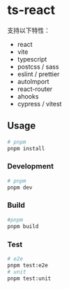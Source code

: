 # ts-react

支持以下特性：

- react
- vite
- typescript
- postcss / sass
- eslint / prettier
- autoImport
- react-router
- ahooks
- cypress / vitest

## Usage

```sh
# pnpm
pnpm install
```

### Development

```sh
# pnpm
pnpm dev
```

### Build

```sh
#pnpm
pnpm build
```

### Test

```sh
# e2e
pnpm test:e2e
# unit
pnpm test:unit
```
